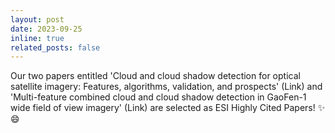 ```yaml
---
layout: post
date: 2023-09-25
inline: true
related_posts: false
---
```


Our two papers entitled 'Cloud and cloud shadow detection for optical satellite imagery: Features, algorithms, validation, and prospects' (Link) and 'Multi-feature combined cloud and cloud shadow detection in GaoFen-1 wide field of view imagery' (Link) are selected as ESI Highly Cited Papers! :sparkles: :smile:
